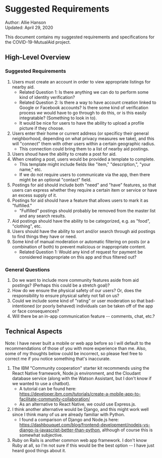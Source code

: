 # Suggested Requirements

Author:     Allie Hanson  
Updated:    April 29, 2020

This document contains my suggested requirements and specifications for the COVID-19-MutualAid project.

## High-Level Overview

### Suggested Requirements

1. Users must create an account in order to view appropriate listings for nearby aid.
    * Related Question 1: Is there anything we can do to perform some kind of identity verification?
    * Related Question 2: Is there a way to have account creation linked to Google or Facebook accounts? Is there some kind of verification process *we* would have to go through to do this, or is this easily integratable? (Something to look in to).
    * It would be nice for users to have the ability to upload a profile picture if they choose.
2. Users enter their home or current address (or specificy their general neighborhood, depending on what privacy measures we take), and this will "connect" them with other users within a certain geographic radius.
    * This connection could bring them to a list of nearby aid postings.
3. Users shoud have the ability to create a post for aid.
4. When creating a post, users would be provided a template to complete. 
    * This template might include fields like "item," "description,", "your name," etc.
    * If we do not require users to communicate via the app, then there might be an optional "contact" field.
5. Postings for aid should include both "need" and "have" features, so that users can express whether they require a certain item or service or have an excess supply of it.
6. Postings for aid should have a feature that allows users to mark it as "fulfilled."
    * "Fulfilled" postings should probably be removed from the master list and any search results.
7. Aid postings should have the ability to be categorized, e.g. as "food", "clothing", etc.
8. Users should have the ability to sort and/or search through aid postings to find things they have or need.
9. Some kind of manual moderation or automatic filtering on posts (or a combination of both) to prevent malicious or inappropriate content.
    * Related Question 1: Would any kind of request for payment be considered inappropriate on this app and thus filtered out? 

### General Questions

1. Do we want to include more community features aside from aid postings? (Perhaps this could be a stretch goal)?
2. How do we ensure the physical safety of our users? Or, does the responsibility to ensure physical safety not fall on us?
3. Could we include some kind of "rating" or user moderation so that bad-intentioned (or poorly behaved) individuals can be taken off of the app or face consequences?
4. Will there be an in-app communication feature -- comments, chat, etc.?

## Technical Aspects

Note: I have never built a mobile or web app before so I will default to the recommendations of those of you with more experience than me. Also, some of my thoughts below could be incorrect, so please feel free to correct me if you notice something that's inaccurate.

1. The IBM "Community cooperation" starter kit recommends using the React Native framework, Node.js environment, and the Cloudant database service (along with the Watson Assistant, but I don't know if we wanted to use a chatbot).
    * A tutorial can be found here: https://developer.ibm.com/tutorials/create-a-mobile-app-to-facilitate-community-collaboration/
    * As an alternative to React Native, we could use Express.js.
2. I think another alternative would be Django, and this might work well since I think many of us are already familiar with Python.
    * I found a comparison of Django and Node.js here: https://dashbouquet.com/blog/frontend-development/nodejs-vs-django-is-javascript-better-than-python, although of course this is somewhat subjective.
3. Ruby on Rails is another common web app framework. I don't know Ruby at all, so I'm not sure if this would be the best option -- I have just heard good things about it.